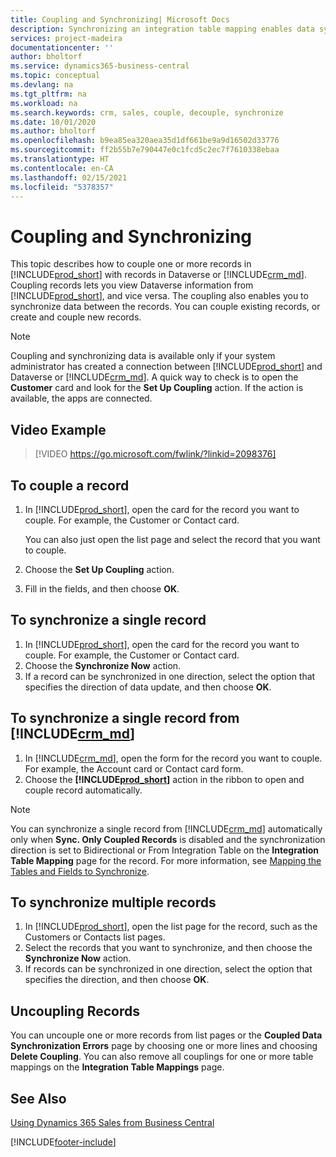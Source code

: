```yaml
---
title: Coupling and Synchronizing| Microsoft Docs
description: Synchronizing an integration table mapping enables data syncing in all records in a table in Business Central and Dynamics 365 Sales table that are coupled.
services: project-madeira
documentationcenter: ''
author: bholtorf
ms.service: dynamics365-business-central
ms.topic: conceptual
ms.devlang: na
ms.tgt_pltfrm: na
ms.workload: na
ms.search.keywords: crm, sales, couple, decouple, synchronize
ms.date: 10/01/2020
ms.author: bholtorf
ms.openlocfilehash: b9ea85ea320aea35d1df661be9a9d16502d33776
ms.sourcegitcommit: ff2b55b7e790447e0c1fcd5c2ec7f7610338ebaa
ms.translationtype: HT
ms.contentlocale: en-CA
ms.lasthandoff: 02/15/2021
ms.locfileid: "5378357"
---
```

# <a name="coupling-and-synchronizing"></a>Coupling and Synchronizing
This topic describes how to couple one or more records in [!INCLUDE[prod_short](includes/prod_short.md)] with records in Dataverse or [!INCLUDE[crm_md](includes/crm_md.md)]. Coupling records lets you view Dataverse information from [!INCLUDE[prod_short](includes/prod_short.md)], and vice versa. The coupling also enables you to synchronize data between the records. You can couple existing records, or create and couple new records.

> [!Note]
> Coupling and synchronizing data is available only if your system administrator has created a connection between [!INCLUDE[prod_short](includes/prod_short.md)] and Dataverse or [!INCLUDE[crm_md](includes/crm_md.md)]. A quick way to check is to open the **Customer** card and look for the **Set Up Coupling** action. If the action is available, the apps are connected.   

## <a name="video-example"></a>Video Example

> [!VIDEO https://go.microsoft.com/fwlink/?linkid=2098376]

## <a name="to-couple-a-record"></a>To couple a record  
1.  In [!INCLUDE[prod_short](includes/prod_short.md)], open the card for the record you want to couple. For example, the Customer or Contact card.  

    You can also just open the list page and select the record that you want to couple.  

2.  Choose the **Set Up Coupling** action.  
3.  Fill in the fields, and then choose **OK**.  

## <a name="to-synchronize-a-single-record"></a>To synchronize a single record  
1.  In [!INCLUDE[prod_short](includes/prod_short.md)], open the card for the record you want to couple. For example, the Customer or Contact card.  
2.  Choose the **Synchronize Now** action.  
3.  If a record can be synchronized in one direction, select the option that specifies the direction of data update, and then choose **OK**.  

## <a name="to-synchronize-a-single-record-from-crm_md"></a>To synchronize a single record from [!INCLUDE[crm_md](includes/crm_md.md)]  
1.  In [!INCLUDE[crm_md](includes/crm_md.md)], open the form for the record you want to couple. For example, the Account card or Contact card form.  
2.  Choose the **[!INCLUDE[prod_short](includes/prod_short.md)]** action in the ribbon to open and couple record automatically.

> [!Note]
> You can synchronize a single record from [!INCLUDE[crm_md](includes/crm_md.md)] automatically only when **Sync. Only Coupled Records** is disabled and the synchronization direction is set to Bidirectional or From Integration Table on the **Integration Table Mapping** page for the record. For more information, see [Mapping the Tables and Fields to Synchronize](admin-how-to-modify-table-mappings-for-synchronization.md#creating-new-records).     

## <a name="to-synchronize-multiple-records"></a>To synchronize multiple records  
1.  In [!INCLUDE[prod_short](includes/prod_short.md)], open the list page for the record, such as the Customers or Contacts list pages.  
2.  Select the records that you want to synchronize, and then choose the **Synchronize Now** action.  
3.  If records can be synchronized in one direction, select the option that specifies the direction, and then choose **OK**.  

## <a name="uncoupling-records"></a>Uncoupling Records
You can uncouple one or more records from list pages or the **Coupled Data Synchronization Errors** page by choosing one or more lines and choosing **Delete Coupling**. You can also remove all couplings for one or more table mappings on the **Integration Table Mappings** page.

## <a name="see-also"></a>See Also  
[Using Dynamics 365 Sales from Business Central](marketing-integrate-dynamicscrm.md)


[!INCLUDE[footer-include](includes/footer-banner.md)]